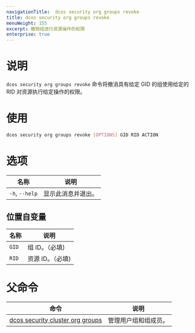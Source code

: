 ```yaml
---
navigationTitle:  dcos security org groups revoke
title: dcos security org groups revoke
menuWeight: 155
excerpt: 撤销组进行资源操作的权限
enterprise: true
---
```

# 说明

`dcos security org groups revoke` 命令将撤消具有给定 GID 的组使用给定的 RID 对资源执行给定操作的权限。

# 使用

```bash
dcos security org groups revoke [OPTIONS] GID RID ACTION
```

# 选项

| 名称 | 说明 |
|---------|-------------|
|  `-h`, `--help` |                显示此消息并退出。|

## 位置自变量

| 名称 | 说明 |
|---------|-------------|
| `GID` | 组 ID。（必填)|
| `RID` | 资源 ID。（必填)|

# 父命令

| 命令 | 说明 |
|---------|-------------|
| [dcos security cluster org groups](/mesosphere/dcos/cn/2.0/cli/command-reference/dcos-security/dcos-security-org/dcos-security-org-groups/) |  管理用户组和组成员。 |
